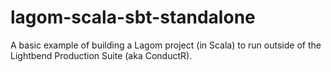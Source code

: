 # lagom-scala-sbt-standalone
A basic example of building a Lagom project (in Scala) to run outside of the Lightbend Production Suite (aka ConductR).

